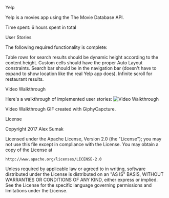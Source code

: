 Yelp

Yelp is a movies app using the The Movie Database API.

Time spent: 6 hours spent in total

User Stories

The following required functionality is complete:

Table rows for search results should be dynamic height according to the content height.
Custom cells should have the proper Auto Layout constraints.
Search bar should be in the navigation bar (doesn't have to expand to show location like the real Yelp app does).
Infinite scroll for restaurant results.

Video Walkthrough

Here's a walkthrough of implemented user stories: 
<img src='http://i.imgur.com/qvbqyM6.gif' title='Video Walkthrough' width='' alt='Video Walkthrough' />

Video Walkthrough GIF created with GiphyCapcture.

License 

Copyright 2017 Alex Sumak

Licensed under the Apache License, Version 2.0 (the "License");
you may not use this file except in compliance with the License.
You may obtain a copy of the License at

    http://www.apache.org/licenses/LICENSE-2.0

Unless required by applicable law or agreed to in writing, software
distributed under the License is distributed on an "AS IS" BASIS,
WITHOUT WARRANTIES OR CONDITIONS OF ANY KIND, either express or implied.
See the License for the specific language governing permissions and
limitations under the License.
